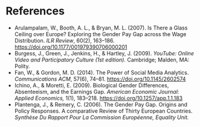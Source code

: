 
# References 

- Arulampalam, W., Booth, A. L., & Bryan, M. L. (2007). Is There a Glass Ceiling over Europe? Exploring the Gender Pay Gap across the Wage Distribution. <i>ILR Review</i>, 60(2), 163–186. https://doi.org/10.1177/001979390706000201 <br />
- Burgess, J., Green, J., Jenkins, H., & Hartley, J. (2009). <i> YouTube: Online Video and Participatory Culture (1st edition).</i> Cambridge; Malden, MA: Polity. <br />
- Fan, W., & Gordon, M. D. (2014). The Power of Social Media Analytics. <i>Communications ACM</i>, 57(6), 74–81. https://doi.org/10.1145/2602574 <br />
- Ichino, A., & Moretti, E. (2009). Biological Gender Differences, Absenteeism, and the Earnings Gap. <i> American Economic Journal: Applied Economics,</i> 1(1), 183–218. https://doi.org/10.1257/app.1.1.183 <br />
- Plantenga, J., & Remery, C. (2006). The Gender Pay Gap. Origins and Policy Responses. A comparative Review of Thirty European Countries. <i>Synthèse Du Rapport Pour La Commission Européenne, Equality Unit.</i> <br />
